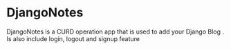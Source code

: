 # DjangoNotes
DjangoNotes is a CURD operation app that is used to add your Django Blog . Is also include login, logout and signup feature 
